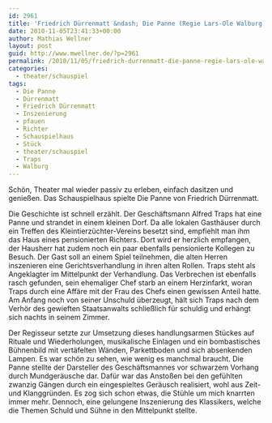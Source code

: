 ```yaml
---
id: 2961
title: 'Friedrich Dürrenmatt &ndash; Die Panne (Regie Lars-Ole Walburg)'
date: 2010-11-05T23:41:33+00:00
author: Mathias Wellner
layout: post
guid: http://www.mwellner.de/?p=2961
permalink: /2010/11/05/friedrich-durrenmatt-die-panne-regie-lars-ole-walburg/
categories:
  - theater/schauspiel
tags:
  - Die Panne
  - Dürrenmatt
  - Friedrich Dürrenmatt
  - Inszenierung
  - pfauen
  - Richter
  - Schauspielhaus
  - Stück
  - theater/schauspiel
  - Traps
  - Walburg
---
```

Schön, Theater mal wieder passiv zu erleben, einfach dasitzen und genießen. Das Schauspielhaus spielte Die Panne von Friedrich Dürrenmatt. 

Die Geschichte ist schnell erzählt. Der Geschäftsmann Alfred Traps hat eine Panne und strandet in einem kleinen Dorf. Da alle lokalen Gasthäuser durch ein Treffen des Kleintierzüchter-Vereins besetzt sind, empfiehlt man ihm das Haus eines pensionierten Richters. Dort wird er herzlich empfangen, der Hausherr hat zudem noch ein paar ebenfalls pensionierte Kollegen zu Besuch. Der Gast soll an einem Spiel teilnehmen, die alten Herren inszenieren eine Gerichtsverhandlung in ihren alten Rollen. Traps steht als Angeklagter im Mittelpunkt der Verhandlung. Das Verbrechen ist ebenfalls rasch gefunden, sein ehemaliger Chef starb an einem Herzinfarkt, woran Traps durch eine Affäre mit der Frau des Chefs einen gewissen Anteil hatte. Am Anfang noch von seiner Unschuld überzeugt, hält sich Traps nach dem Verhör des gewieften Staatsanwalts schließlich für schuldig und erhängt sich nachts in seinem Zimmer. 

Der Regisseur setzte zur Umsetzung dieses handlungsarmen Stückes auf Rituale und Wiederholungen, musikalische Einlagen und ein bombastisches Bühnenbild mit vertäfelten Wänden, Parkettboden und sich absenkenden Lampen. Es war schön zu sehen, wie wenig es manchmal braucht. Die Panne stellte der Darsteller des Geschäftsmannes vor schwarzem Vorhang durch Mundgeräusche dar. Dafür war das Anstoßen bei den gefühlten zwanzig Gängen durch ein eingespieltes Geräusch realisiert, wohl aus Zeit- und Klanggründen. Es zog sich schon etwas, die Stühle um mich knarrten immer mehr. Dennoch, eine gelungene Inszenierung des Klassikers, welche die Themen Schuld und Sühne in den Mittelpunkt stellte.